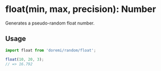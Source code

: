 # float(min, max, precision): Number

Generates a pseudo-random float number.

## Usage

```js
import float from 'doremi/random/float';

float(10, 20, 3);
// => 16.792
```
